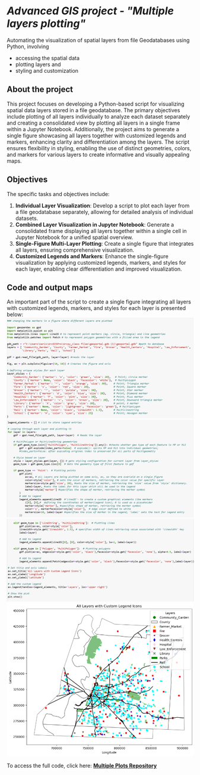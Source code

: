 # *Advanced GIS project - "Multiple layers plotting"*
Automating the visualization of spatial layers from file Geodatabases using Python, involving 
- accessing the spatial data
- plotting layers and
- styling and customization

## **About the project**
This project focuses on developing a Python-based script for visualizing spatial data layers stored in a file geodatabase. The primary objectives include plotting of all layers individually to analyze each dataset separately and creating a consolidated view by plotting all layers in a single frame within a Jupyter Notebook. Additionally, the project aims to generate a single figure showcasing all layers together with customized legends and markers, enhancing clarity and differentiation among the layers. The script ensures flexibility in styling, enabling the use of distinct geometries, colors, and markers for various layers to create informative and visually appealing maps.

## **Objectives**
The specific tasks and objectives include:
1. **Individual Layer Visualization**: Develop a script to plot each layer from a file geodatabase separately, allowing for detailed analysis of individual datasets.
2. **Combined Layer Visualization in Jupyter Notebook**: Generate a consolidated frame displaying all layers together within a single cell in Jupyter Notebook for a unified spatial overview.
3. **Single-Figure Multi-Layer Plotting**: Create a single figure that integrates all layers, ensuring comprehensive visualization.
4. **Customized Legends and Markers**: Enhance the single-figure visualization by applying customized legends, markers, and styles for each layer, enabling clear differentiation and improved visualization.

## **Code and output maps**
An important part of the script to create a single figure integrating all layers with customized legends, markers, and styles for each layer is presented below:
![graphic](images/Image6.png)
![graphic](images/Image7.png)
![graphic](images/Image8.png)
![graphic](images/Project_plot.png)

To access the full code, click here:
[**Multiple Plots Repository**](https://github.com/KarinaAnzar/GIS_Plotting.git)
